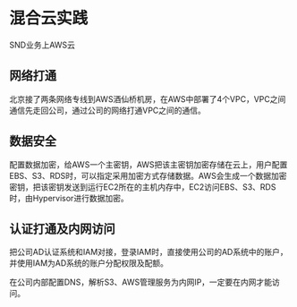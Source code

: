 # 混合云实践

SND业务上AWS云

## 网络打通

北京接了两条网络专线到AWS酒仙桥机房，在AWS中部署了4个VPC，VPC之间通信先走回公司，通过公司的网络打通VPC之间的通信。

## 数据安全

配置数据加密，给AWS一个主密钥，AWS把该主密钥加密存储在云上，用户配置EBS、S3、RDS时，可以指定采用加密方式存储数据。AWS会生成一个数据加密密钥，把该密钥发送到运行EC2所在的主机内存中，EC2访问EBS、S3、RDS时，由Hypervisor进行数据加密。

## 认证打通及内网访问

把公司AD认证系统和IAM对接，登录IAM时，直接使用公司的AD系统中的账户，并使用IAM为AD系统的账户分配权限及配额。

在公司内部配置DNS，解析S3、AWS管理服务为内网IP，一定要在内网才能访问。
